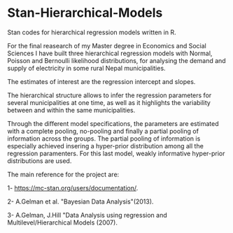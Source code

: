 # Stan-Hierarchical-Models
Stan codes for hierarchical regression models written in R.

For the final reasearch of my Master degree in Economics and Social Sciences I have built three hierarchical regression models with Normal, Poisson and Bernoulli likelihood distributions, for analysing the demand and supply of electricity in some rural Nepal municipalities.

The estimates of interest are the regression intercept and slopes.

The hierarchical structure allows to infer the regression parameters for several municipalities at one time, as well as it highlights the variability between and within the same municipalities. 

Through the different model specifications, the parameters are estimated with a complete pooling, no-pooling and finally a partial pooling of information across the groups. The partial pooling of information is especially achieved insering a hyper-prior distribution among all the regression paramenters. 
For this last model, weakly informative hyper-prior distributions are used.

The main reference for the project are:

1- https://mc-stan.org/users/documentation/.

2- A.Gelman et al. "Bayesian Data Analysis"(2013).

3- A.Gelman, J.Hill "Data Analysis using regression and Multilevel/Hierarchical Models (2007).

